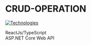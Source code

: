 # CRUD-OPERATION

[![Technologies](https://skills.thijs.gg/icons?i=react,ts,asp)](https://skills.thijs.gg)

ReactJs/TypeScript <br />
ASP.NET Core Web API
